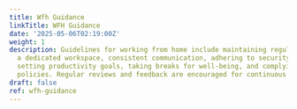 ```yaml
---
title: Wfh Guidance
linkTitle: WFH Guidance
date: '2025-05-06T02:19:00Z'
weight: 1
description: Guidelines for working from home include maintaining regular hours, ensuring
  a dedicated workspace, consistent communication, adhering to security protocols,
  setting productivity goals, taking breaks for well-being, and complying with company
  policies. Regular reviews and feedback are encouraged for continuous improvement.
draft: false
ref: wfh-guidance
---
```


